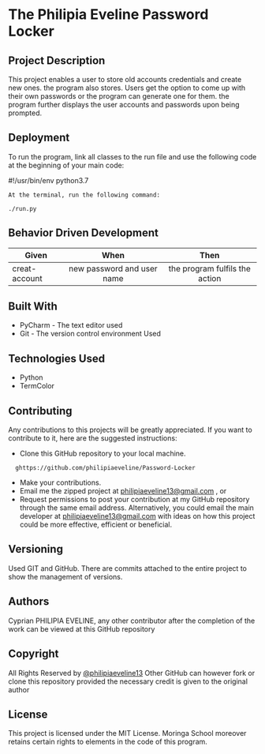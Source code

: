 # The Philipia Eveline Password Locker
## Project Description
This project enables a user to store old accounts credentials and create new ones. the program also stores. Users get the option to come up with their own passwords or the program can generate one for them. the program further displays the user accounts and passwords upon being prompted.
## Deployment
To run the program, link all classes to the run file and use the following code at the beginning of your main code:

#!/usr/bin/env python3.7
```
At the terminal, run the following command:

./run.py
``` 
## Behavior Driven Development
  
  | Given                 | When                       | Then                              |
  | ----------------------|:--------------------------:|:---------------------------------:|
  | creat-account        | new password and user name| the program fulfils the action    |
 
## Built With
* PyCharm - The text editor used
* Git - The version control environment Used

## Technologies Used

* Python
* TermColor

## Contributing

Any contributions to this projects will be greatly appreciated. If you want to contribute to it, here are the suggested instructions:
* Clone this GitHub repository to your local machine.
```buildoutcfg
  ghttps://github.com/philipiaeveline/Password-Locker
```
* Make your contributions.
* Email me the zipped project at philipiaeveline13@gmail.com , or
* Request permissions to post your contribution at my GitHub repository through the same email address.
Alternatively, you could email the main developer at philipiaeveline13@gmail.com with ideas on how this project could be more effective, efficient or beneficial.
## Versioning
Used GIT and GitHub. There are commits attached to the entire project to show the management of versions.
## Authors
 Cyprian PHILIPIA EVELINE, any other contributor after the completion of the work can be viewed at this GitHub repository
## Copyright
All Rights Reserved by [@philipiaeveline13](https://github.com/philipiaeveline/Password-Locker)
Other GitHub can however fork or clone this repository provided the necessary credit is given to the original author
## License
This project is licensed under the MIT License. Moringa School moreover retains certain rights to elements in the code of this program.
